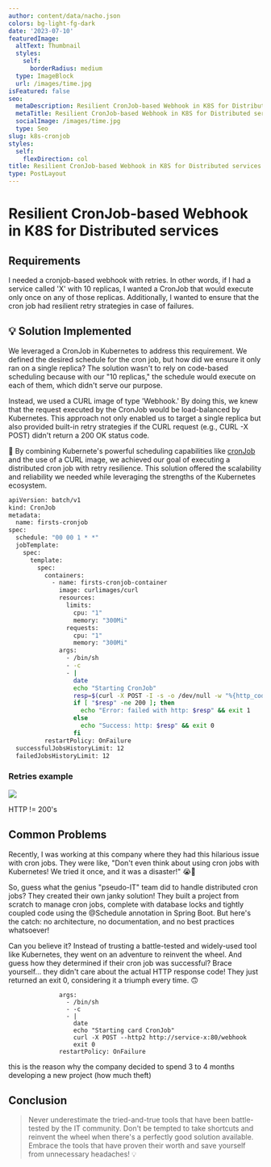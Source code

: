 ```yaml
---
author: content/data/nacho.json
colors: bg-light-fg-dark
date: '2023-07-10'
featuredImage:
  altText: Thumbnail
  styles:
    self:
      borderRadius: medium
  type: ImageBlock
  url: /images/time.jpg
isFeatured: false
seo:
  metaDescription: Resilient CronJob-based Webhook in K8S for Distributed services.
  metaTitle: Resilient CronJob-based Webhook in K8S for Distributed services
  socialImage: /images/time.jpg
  type: Seo
slug: k8s-cronjob
styles:
  self:
    flexDirection: col
title: Resilient CronJob-based Webhook in K8S for Distributed services
type: PostLayout
---
```


# Resilient CronJob-based Webhook in K8S for Distributed services

## Requirements

I needed a cronjob-based webhook with retries. In other words, if I had a service called 'X' with 10 replicas, I wanted a CronJob that would execute only once on any of those replicas. Additionally, I wanted to ensure that the cron job had resilient retry strategies in case of failures.

## 💡 Solution Implemented

We leveraged a CronJob in Kubernetes to address this requirement. We defined the desired schedule for the cron job, but how did we ensure it only ran on a single replica? The solution wasn't to rely on code-based scheduling because with our "10 replicas," the schedule would execute on each of them, which didn't serve our purpose.

Instead, we used a CURL image of type 'Webhook.' By doing this, we knew that the request executed by the CronJob would be load-balanced by Kubernetes. This approach not only enabled us to target a single replica but also provided built-in retry strategies if the CURL request (e.g., CURL -X POST) didn't return a 200 OK status code.

🚀 By combining Kubernete's powerful scheduling capabilities like  [cronJob](https://crontab.guru/?ref=0.0.0.0#10_*_*_*)  and the use of a CURL image, we achieved our goal of executing a distributed cron job with retry resilience. This solution offered the scalability and reliability we needed while leveraging the strengths of the Kubernetes ecosystem.

```bash
apiVersion: batch/v1
kind: CronJob
metadata:
  name: firsts-cronjob
spec:
  schedule: "00 00 1 * *" 
  jobTemplate:
    spec:
      template:
        spec:
          containers:
            - name: firsts-cronjob-container
              image: curlimages/curl
              resources:
                limits:
                  cpu: "1"
                  memory: "300Mi"
                requests:
                  cpu: "1"
                  memory: "300Mi"
              args:
                - /bin/sh
                - -c
                - |
                  date
                  echo "Starting CronJob"
                  resp=$(curl -X POST -I -s -o /dev/null -w "%{http_code}" --http2 http://service-x:80/webhook | cut -d$' ' -f2)
                  if [ "$resp" -ne 200 ]; then
                    echo "Error: failed with http: $resp" && exit 1
                  else
                    echo "Success: http: $resp" && exit 0
                  fi
          restartPolicy: OnFailure
  successfulJobsHistoryLimit: 12
  failedJobsHistoryLimit: 12
```

### Retries example

![](/images/k8s-cronjob.png)

HTTP != 200's

## **Common Problems**

Recently, I was working at this company where they had this hilarious issue with cron jobs. They were like, "Don't even think about using cron jobs with Kubernetes! We tried it once, and it was a disaster!" 😭🚫

So, guess what the genius "pseudo-IT" team did to handle distributed cron jobs? They created their own janky solution! They built a project from scratch to manage cron jobs, complete with database locks and tightly coupled code using the @Schedule annotation in Spring Boot. But here's the catch: no architecture, no documentation, and no best practices whatsoever!

Can you believe it? Instead of trusting a battle-tested and widely-used tool like Kubernetes, they went on an adventure to reinvent the wheel. And guess how they determined if their cron job was successful? Brace yourself... they didn't care about the actual HTTP response code! They just returned an exit 0, considering it a triumph every time. 🙃

```
              args:
                - /bin/sh
                - -c
                - |
                  date
                  echo "Starting card CronJob"
                  curl -X POST --http2 http://service-x:80/webhook 
                  exit 0
              restartPolicy: OnFailure
```

this is the reason why the company decided to spend 3 to 4 months developing a new project (how much theft)

## Conclusion

> Never underestimate the tried-and-true tools that have been battle-tested by the IT community. Don't be tempted to take shortcuts and reinvent the wheel when there's a perfectly good solution available. Embrace the tools that have proven their worth and save yourself from unnecessary headaches! 💡